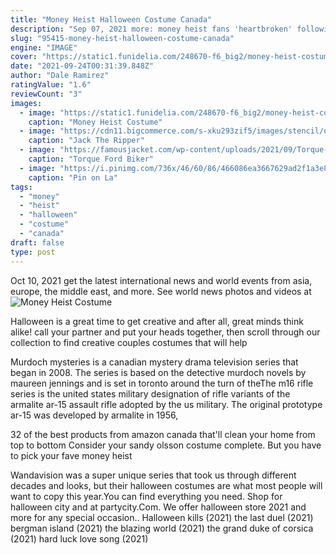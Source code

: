 ```yaml
---
title: "Money Heist Halloween Costume Canada"
description: "Sep 07, 2021 more: money heist fans 'heartbroken' following death of major character similar to the 2013 tom hardy film locke , it's believed that jake's character is the only one seen on"
slug: "95415-money-heist-halloween-costume-canada"
engine: "IMAGE"
cover: "https://static1.funidelia.com/248670-f6_big2/money-heist-costume.jpg"
date: "2021-09-24T00:31:39.848Z"
author: "Dale Ramirez"
ratingValue: "1.6"
reviewCount: "3"
images:
  - image: "https://static1.funidelia.com/248670-f6_big2/money-heist-costume.jpg"
    caption: "Money Heist Costume"
  - image: "https://cdn11.bigcommerce.com/s-xku293zif5/images/stencil/original/products/2926/3814/jack-the-ripper-assassin-s-creed-syndicate-coat_2__53021.1566662957.jpg"
    caption: "Jack The Ripper"
  - image: "https://famousjacket.com/wp-content/uploads/2021/09/Torque-Ford-Biker-Leather-Jacket.jpg"
    caption: "Torque Ford Biker"
  - image: "https://i.pinimg.com/736x/46/60/86/466086ea3667629ad2f1a3e87b3e6a60.jpg"
    caption: "Pin on La"
tags:
  - "money"
  - "heist"
  - "halloween"
  - "costume"
  - "canada"
draft: false
type: post
---
```


Oct 10, 2021 get the latest international news and world events from asia, europe, the middle east, and more. See world news photos and videos at
![Money Heist Costume](https://static1.funidelia.com/248670-f6_big2/money-heist-costume.jpg "Money Heist Costume")

Halloween is a great time to get creative  and after all, great minds think alike! call your partner and put your heads together, then scroll through our collection to find creative couples costumes that will help
<!--inArticleAds-->

<!--galleryOne-->

Murdoch mysteries is a canadian mystery drama television series that began in 2008. The series is based on the detective murdoch novels by maureen jennings and is set in toronto around the turn of theThe m16 rifle series is the united states military designation of rifle variants of the armalite ar-15 assault rifle adopted by the us military. The original prototype ar-15 was developed by armalite in 1956,
<!--inArticleAds-->

<!--galleryTwo-->

32 of the best products from amazon canada that'll clean your home from top to bottom  Consider your sandy olsson costume complete. But you have to pick your fave money heist
<!--galleryThree-->

Wandavision was a super unique series that took us through different decades and looks, but their halloween costumes are what most people will want to copy this year.You can find everything you need. Shop for halloween city and at partycity.Com. We offer halloween store 2021 and more for any special occasion.. Halloween kills (2021) the last duel (2021) bergman island (2021) the blazing world (2021) the grand duke of corsica (2021) hard luck love song (2021)
